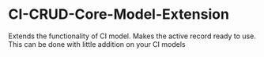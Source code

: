 CI-CRUD-Core-Model-Extension
============================

Extends the functionality of CI model. Makes the active record ready to use. This can be done with little addition on your CI models
